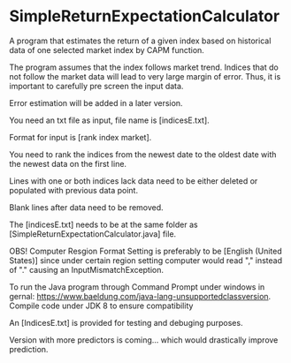 # SimpleReturnExpectationCalculator
A program that estimates the return of a given index based on historical data of one selected market index by CAPM function.

The program assumes that the index follows market trend. Indices that do not follow the market data will lead to very large margin of error. Thus, it is important to carefully pre screen the input data. 

Error estimation will be added in a later version. 

You need an txt file as input, file name is [indicesE.txt].

Format for input is [rank index market].

You need to rank the indices from the newest date to the oldest date with the newest data on the first line.

Lines with one or both indices lack data need to be either deleted or populated with previous data point. 

Blank lines after data need to be removed.

The [indicesE.txt] needs to be at the same folder as [SimpleReturnExpectationCalculator.java] file.

OBS! Computer Resgion Format Setting is preferably to be [English (United States)] since under certain region setting computer would read "," instead of "." causing an InputMismatchException.

To run the Java program through Command Prompt under windows in gernal: https://www.baeldung.com/java-lang-unsupportedclassversion. Compile code under JDK 8 to ensure compatibility

An [IndicesE.txt] is provided for testing and debuging purposes.

Version with more predictors is coming... which would drastically improve prediction.
